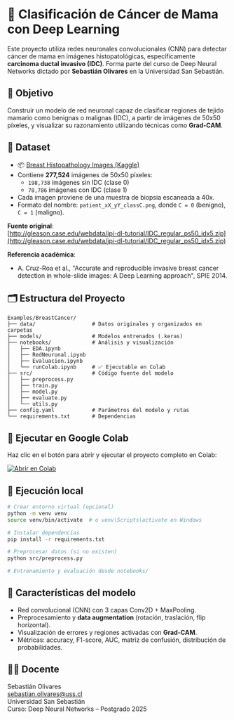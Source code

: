 # 🧠 Clasificación de Cáncer de Mama con Deep Learning

Este proyecto utiliza redes neuronales convolucionales (CNN) para detectar cáncer de mama en imágenes histopatológicas, específicamente **carcinoma ductal invasivo (IDC)**. Forma parte del curso de Deep Neural Networks dictado por **Sebastián Olivares** en la Universidad San Sebastián.

## 📌 Objetivo

Construir un modelo de red neuronal capaz de clasificar regiones de tejido mamario como benignas o malignas (IDC), a partir de imágenes de 50x50 píxeles, y visualizar su razonamiento utilizando técnicas como **Grad-CAM**.

## 🧬 Dataset

- 📦 [Breast Histopathology Images (Kaggle)](https://www.kaggle.com/paultimothymooney/breast-histopathology-images)
- Contiene **277,524** imágenes de 50x50 píxeles:
  - `198,738` imágenes sin IDC (clase 0)
  - `78,786` imágenes con IDC (clase 1)
- Cada imagen proviene de una muestra de biopsia escaneada a 40x.
- Formato del nombre: `patient_xX_yY_classC.png`, donde `C = 0` (benigno), `C = 1` (maligno).

**Fuente original**:  
[http://gleason.case.edu/webdata/jpi-dl-tutorial/IDC_regular_ps50_idx5.zip](http://gleason.case.edu/webdata/jpi-dl-tutorial/IDC_regular_ps50_idx5.zip)

**Referencia académica**:  
- A. Cruz-Roa et al., "Accurate and reproducible invasive breast cancer detection in whole-slide images: A Deep Learning approach", SPIE 2014.

## 🗂️ Estructura del Proyecto

```
Examples/BreastCancer/
├── data/                  # Datos originales y organizados en carpetas
├── models/                # Modelos entrenados (.keras)
├── notebooks/             # Análisis y visualización
│   ├── EDA.ipynb
│   ├── RedNeuronal.ipynb
│   ├── Evaluacion.ipynb
│   └── runColab.ipynb     # ✅ Ejecutable en Colab
├── src/                   # Código fuente del modelo
│   ├── preprocess.py
│   ├── train.py
│   ├── model.py
│   ├── evaluate.py
│   └── utils.py
├── config.yaml            # Parámetros del modelo y rutas
└── requirements.txt       # Dependencias
```

## 🚀 Ejecutar en Google Colab

Haz clic en el botón para abrir y ejecutar el proyecto completo en Colab:

[![Abrir en Colab](https://colab.research.google.com/assets/colab-badge.svg)](https://colab.research.google.com/github/solivare/DeepNeuralNetworkUSS/blob/main/Examples/BreastCancer/notebooks/runColab.ipynb)

## 🧪 Ejecución local

```bash
# Crear entorno virtual (opcional)
python -m venv venv
source venv/bin/activate  # o venv\Scripts\activate en Windows

# Instalar dependencias
pip install -r requirements.txt

# Preprocesar datos (si no existen)
python src/preprocess.py

# Entrenamiento y evaluación desde notebooks/
```

## 🧠 Características del modelo

- Red convolucional (CNN) con 3 capas Conv2D + MaxPooling.
- Preprocesamiento y **data augmentation** (rotación, traslación, flip horizontal).
- Visualización de errores y regiones activadas con **Grad-CAM**.
- Métricas: accuracy, F1-score, AUC, matriz de confusión, distribución de probabilidades.

## 🧑‍🏫 Docente

Sebastián Olivares  
sebastian.olivares@uss.cl  
Universidad San Sebastián  
Curso: Deep Neural Networks – Postgrado 2025
